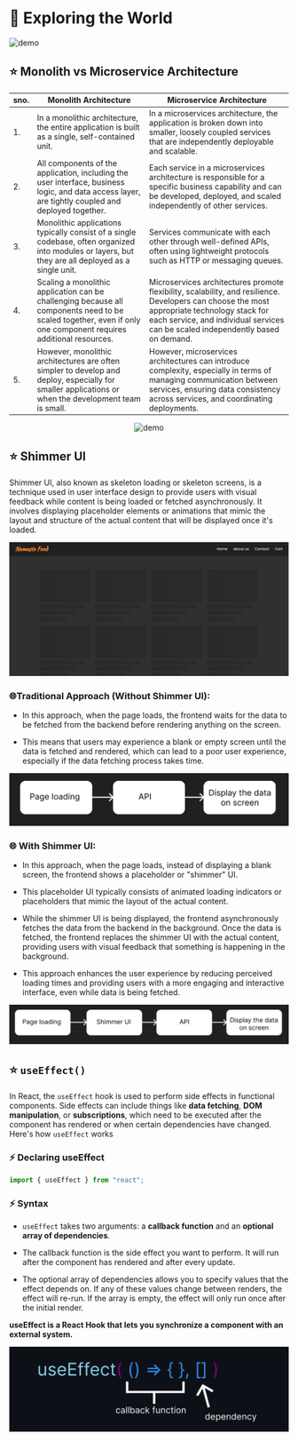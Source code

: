 # 📍 Exploring the World

![demo](https://miro.medium.com/v2/resize:fit:1400/1*GJiR7jC07hARQ1WogY1Ffg.jpeg)

## ⭐ Monolith vs Microservice Architecture

| sno. | Monolith Architecture | Microservice Architecture |
| --- | --- | --- | 
| 1. | In a monolithic architecture, the entire application is built as a single, self-contained unit. | In a microservices architecture, the application is broken down into smaller, loosely coupled services that are independently deployable and scalable.
| 2. | All components of the application, including the user interface, business logic, and data access layer, are tightly coupled and deployed together. | Each service in a microservices architecture is responsible for a specific business capability and can be developed, deployed, and scaled independently of other services. |
| 3. | Monolithic applications typically consist of a single codebase, often organized into modules or layers, but they are all deployed as a single unit. | Services communicate with each other through well-defined APIs, often using lightweight protocols such as HTTP or messaging queues.
| 4. | Scaling a monolithic application can be challenging because all components need to be scaled together, even if only one component requires additional resources. | Microservices architectures promote flexibility, scalability, and resilience. Developers can choose the most appropriate technology stack for each service, and individual services can be scaled independently based on demand. |
| 5. | However, monolithic architectures are often simpler to develop and deploy, especially for smaller applications or when the development team is small. | However, microservices architectures can introduce complexity, especially in terms of managing communication between services, ensuring data consistency across services, and coordinating deployments.

<div align="center">

![demo](https://miro.medium.com/v2/resize:fit:828/format:webp/1*bDI_1EtHO8iJR5pSwiWelw.png)

</div>

## ⭐ Shimmer UI

Shimmer UI, also known as skeleton loading or skeleton screens, is a technique used in user interface design to provide users with visual feedback while content is being loaded or fetched asynchronously. It involves displaying placeholder elements or animations that mimic the layout and structure of the actual content that will be displayed once it's loaded.

![demo](/assets/demo27.png)

### 🌐Traditional Approach (Without Shimmer UI):

* In this approach, when the page loads, the frontend waits for the data to be fetched from the backend before rendering anything on the screen.

* This means that users may experience a blank or empty screen until the data is fetched and rendered, which can lead to a poor user experience, especially if the data fetching process takes time.

![demo](/assets/demo28.png)

### 🌐 With Shimmer UI:

* In this approach, when the page loads, instead of displaying a blank screen, the frontend shows a placeholder or "shimmer" UI. 

* This placeholder UI typically consists of animated loading indicators or placeholders that mimic the layout of the actual content.

* While the shimmer UI is being displayed, the frontend asynchronously fetches the data from the backend in the background.
Once the data is fetched, the frontend replaces the shimmer UI with the actual content, providing users with visual feedback that something is happening in the background.

* This approach enhances the user experience by reducing perceived loading times and providing users with a more engaging and interactive interface, even while data is being fetched.

![demo](/assets/demo29.png)

## ⭐ `useEffect()`

In React, the `useEffect` hook is used to perform side effects in functional components. Side effects can include things like **data fetching**, **DOM manipulation**, or **subscriptions**, which need to be executed after the component has rendered or when certain dependencies have changed. Here's how `useEffect` works

### ⚡ Declaring useEffect

```jsx
import { useEffect } from "react";
```

### ⚡ Syntax

* `useEffect` takes two arguments: a **callback function** and an **optional array of dependencies**.

* The callback function is the side effect you want to perform. It will run after the component has rendered and after every update.

* The optional array of dependencies allows you to specify values that the effect depends on. If any of these values change between renders, the effect will re-run. If the array is empty, the effect will only run once after the initial render.

**useEffect is a React Hook that lets you synchronize a component with an external system.**

![demo](/assets/demo30.png)